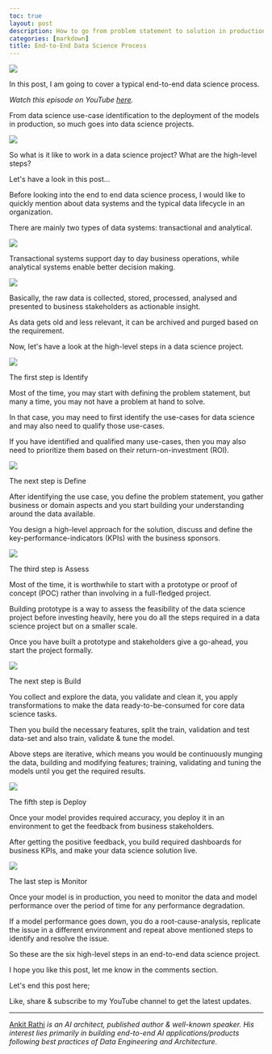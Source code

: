 ```yaml
---
toc: true
layout: post
description: How to go from problem statement to solution in production?
categories: [markdown]
title: End-to-End Data Science Process
---
```

![](https://cdn-images-1.medium.com/max/800/1*Sicdft5MMryjrPmtzTo4Fg.png)

In this post, I am going to cover a typical end-to-end data science process.

*Watch this episode on YouTube
*[here](https://www.youtube.com/watch?v=dqsEyiyYXQk)*.*

From data science use-case identification to the deployment of the models in
production, so much goes into data science projects.

![](https://cdn-images-1.medium.com/max/800/1*KuOxm0dz39TPaduJd-IDqg.png)

So what is it like to work in a data science project? What are the high-level
steps?

Let's have a look in this post…

Before looking into the end to end data science process, I would like to quickly
mention about data systems and the typical data lifecycle in an organization.

There are mainly two types of data systems: transactional and analytical.

![](https://cdn-images-1.medium.com/max/800/1*ZbW08nuP1m6IARfRyrt-jg.png)

Transactional systems support day to day business operations, while analytical
systems enable better decision making.

![](https://cdn-images-1.medium.com/max/800/1*vCSf7lTRBFSA7W7WrkBVkg.png)

Basically, the raw data is collected, stored, processed, analysed and presented
to business stakeholders as actionable insight.

As data gets old and less relevant, it can be archived and purged based on the
requirement.

Now, let's have a look at the high-level steps in a data science project.

![](https://cdn-images-1.medium.com/max/800/1*PSZbwBOD8mxJWUfwTB0CIg.png)

The first step is Identify

Most of the time, you may start with defining the problem statement, but many a
time, you may not have a problem at hand to solve.

In that case, you may need to first identify the use-cases for data science and
may also need to qualify those use-cases.

If you have identified and qualified many use-cases, then you may also need to
prioritize them based on their return-on-investment (ROI).

![](https://cdn-images-1.medium.com/max/800/1*423WT7fPnp1zdjiJEF7uYw.png)

The next step is Define

After identifying the use case, you define the problem statement, you gather
business or domain aspects and you start building your understanding around the
data available.

You design a high-level approach for the solution, discuss and define the
key-performance-indicators (KPIs) with the business sponsors.

![](https://cdn-images-1.medium.com/max/800/1*X1M-ZcsC_y-LWpcDUBOluA.png)

The third step is Assess

Most of the time, it is worthwhile to start with a prototype or proof of concept
(POC) rather than involving in a full-fledged project.

Building prototype is a way to assess the feasibility of the data science
project before investing heavily, here you do all the steps required in a data
science project but on a smaller scale.

Once you have built a prototype and stakeholders give a go-ahead, you start the
project formally.

![](https://cdn-images-1.medium.com/max/800/1*Ezg2cxY-Q7l_NMTi3eyomw.png)

The next step is Build

You collect and explore the data, you validate and clean it, you apply
transformations to make the data ready-to-be-consumed for core data science
tasks.

Then you build the necessary features, split the train, validation and test
data-set and also train, validate & tune the model.

Above steps are iterative, which means you would be continuously munging the
data, building and modifying features; training, validating and tuning the
models until you get the required results.

![](https://cdn-images-1.medium.com/max/800/1*ZrryVaYrzXOTQzpsLYN9tg.png)

The fifth step is Deploy

Once your model provides required accuracy, you deploy it in an environment to
get the feedback from business stakeholders.

After getting the positive feedback, you build required dashboards for business
KPIs, and make your data science solution live.

![](https://cdn-images-1.medium.com/max/800/1*hQ0Ou8B7OIcJ3UVc_d0_tQ.png)

The last step is Monitor

Once your model is in production, you need to monitor the data and model
performance over the period of time for any performance degradation.

If a model performance goes down, you do a root-cause-analysis, replicate the
issue in a different environment and repeat above mentioned steps to identify
and resolve the issue.

So these are the six high-level steps in an end-to-end data science project.

I hope you like this post, let me know in the comments section.

Let's end this post here;

Like, share & subscribe to my YouTube channel to get the latest updates.

*****

[Ankit Rathi](https://www.ankitrathi.com/) *is an AI architect, published author
& well-known speaker. His interest lies primarily in building end-to-end AI
applications/products following best practices of Data Engineering and
Architecture.*


